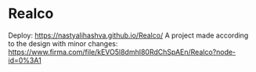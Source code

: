 # Realco

Deploy: https://nastyalihashva.github.io/Realco/
A project made according to the design with minor changes: https://www.firma.com/file/kEVO5l8dmhI80RdChSpAEn/Realco?node-id=0%3A1
